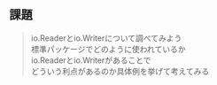 ## 課題

>io.Readerとio.Writerについて調べてみよう  
>標準パッケージでどのように使われているか  
>io.Readerとio.Writerがあることで  
>どういう利点があるのか具体例を挙げて考えてみる

## 